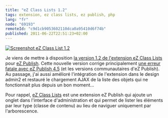 ```yaml
---
title: "eZ Class Lists 1.2"
tags: extension, ez class lists, ez publish, php
lang: "fr"
node: "69193"
remoteId: "c9d1cb9053602110dca0a95410d6f74b"
published: 2011-06-22T22:51:23+02:00
---
```

<a href="/images/screenshot-ez-class-list-1-2.png"><img loading="lazy" src="/images/660x/screenshot-ez-class-list-1-2.png" alt="Screenshot eZ Class List 1.2">
</a>

Je viens de mettre à disposition [la version 1.2 de l'extension eZ Class Lists](http://projects.ez.no/ezclasslists/downloads/ez_class_lists_1_2) pour [eZ Publish](/tag/ez-publish). Cette nouvelle version corrige principalement [une erreur fatale avec eZ Publish 4.5](http://share.ez.no/forums/extensions/ez-classlists-and-ez-4.5) (et les versions communautaires d'eZ Publish). Au passage, j'ai aussi amélioré l'intégration de l'extension dans le design admin2 et restauré le chargement AJAX de la liste des objets qui ne fonctionnait plus depuis un bon moment...


Pour rappel, [eZ Class Lists](http://projects.ez.no/ezclasslists) est une extension eZ Publish qui ajoute un onglet dans l'interface d'administration et qui permet de lister les éléments par leur type (classe de contenu) au lieu de naviguer uniquement par l'arborescence.

